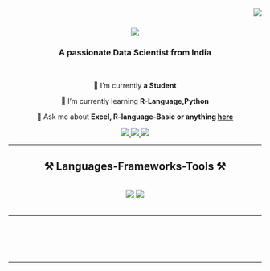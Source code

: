 <img align="right" src="https://visitor-badge.laobi.icu/badge?page_id=ajaditya00.ajaditya00" />

<h1 style="text-align: center;">
    <img src="https://readme-typing-svg.herokuapp.com/?font=Righteous&size=35&center=true&vCenter=true&width=500&height=70&duration=4000&lines=+;Hi+There!+👋;+I'm+Aditya+Raj!;+Welcome+to+my+Profile;+Coder" />
</h1>





<h3 align="center">A passionate Data Scientist from India</h3>

<br/>

<div align="center">
 
 🔭 I’m currently **a Student**
 
 🌱 I’m currently learning **R-Language,Python**

💬 Ask me about **Excel, R-language-Basic or anything [here](https://github.com/ajaditya00/ajaditya00)**



 </div>
 
<div align="center"> 
  <a href="mailto:adityasingh841238@gmail.com">
    <img src="https://img.shields.io/badge/Gmail-333333?style=for-the-badge&logo=gmail&logoColor=red" />
  </a>
  <a href="https://www.linkedin.com/in/jamikhan09/" target="_blank">
    <img src="https://img.shields.io/badge/LinkedIn-0077B5?style=for-the-badge&logo=linkedin&logoColor=white" target="_blank" />
  </a>
  <a href="" target="_blank">
     <img src="https://img.shields.io/badge/Portfolio-FF5722?style=for-the-badge&logo=todoist&logoColor=white" target="_blank" /> <!-- sqlite, safari, google-chrome are other good icon options -->
  </a>
</div>

 <hr/>
 
<h2 align="center">⚒️ Languages-Frameworks-Tools ⚒️</h2>
<br/>
<div align="center">
    <img src="https://skillicons.dev/icons?i=html,css,vscode,github,tailwind R Language" />
    <img src="https://skillicons.dev/icons?i=python,c,java,mysql,c++" /><br>
</div>

<br/>
<hr/>
<br>


<br/><br/>

<hr/>



<br/>
